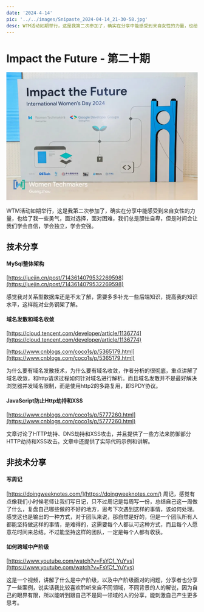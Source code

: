 ```yaml
---
date: '2024-4-14'
pic: '../../images/Snipaste_2024-04-14_21-30-58.jpg'
desc: WTM活动如期举行，这是我第二次参加了，确实在分享中能感受到来自女性的力量，也给了我一些勇气，面对选择，面对困难，我们总是胆怯自卑，但是时间会让我们学会自信，学会独立，学会变强。
---
```

# Impact the Future - 第二十期

![image.png](../../images/Snipaste_2024-04-14_21-30-58.jpg)


WTM活动如期举行，这是我第二次参加了，确实在分享中能感受到来自女性的力量，也给了我一些勇气，面对选择，面对困难，我们总是胆怯自卑，但是时间会让我们学会自信，学会独立，学会变强。

## 技术分享

#### MySql整体架构

[https://juejin.cn/post/7143614079532269598](https://juejin.cn/post/7143614079532269598)

感觉我对关系型数据库还是不太了解，需要多多补充一些后端知识，提高我的知识水平，这样能对业务钢架了解。

#### 域名发散和域名收敛

[https://cloud.tencent.com/developer/article/1136774](https://cloud.tencent.com/developer/article/1136774)

[https://www.cnblogs.com/coco1s/p/5365179.html](https://www.cnblogs.com/coco1s/p/5365179.html)

为什么要有域名发散技术，为什么要有域名收敛，作者分析的很彻底，重点讲解了域名收敛，和http请求过程如何针对域名进行解析。而且域名发散并不是最好解决浏览器并发域名限制，而是使用http2的多路复用，即SPDY协议。


#### JavaScript防止Http劫持和XSS

[https://www.cnblogs.com/coco1s/p/5777260.html](https://www.cnblogs.com/coco1s/p/5777260.html)

文章讨论了HTTP劫持、DNS劫持和XSS攻击，并且提供了一些方法来防御部分HTTP劫持和XSS攻击。文章中还提供了实际代码示例和讲解。

## 非技术分享

#### 写周记
[https://doingweeknotes.com/](https://doingweeknotes.com/)
周记，感觉有点像我们小时候老师让我们写日记，只不过周记是每周写一份，总结自己这一周做了什么，复盘自己哪些做的不好的地方，思考下次遇到这样的事情，该如何处理。感觉这也是输出的一种方式，对于团队来说，那自然是好的，但是一个团队所有人都能坚持做这样的事情，是难得的，这需要每个人都认可这种方式，而且每个人愿意花时间来总结。不过能坚持这样的团队，一定是每个人都有收获。

#### 如何跨域中产阶级

[https://www.youtube.com/watch?v=FsYCf_YuYvs](https://www.youtube.com/watch?v=FsYCf_YuYvs)

这是一个视频，讲解了什么是中产阶级，以及中产阶级面对的问题，分享者也分享了一些案例，说实话我比较喜欢聆听来自不同领域，不同背景的人的解说，因为自己的眼界有限，所以能听到跟自己不是同一领域的人的分享，能刺激自己产生更多思考。


